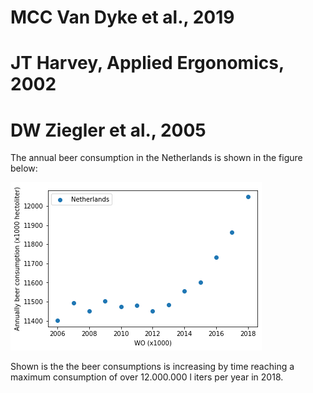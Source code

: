 # MCC Van Dyke et al., 2019
# JT Harvey, Applied Ergonomics, 2002
# DW Ziegler et al., 2005

The annual beer consumption in the Netherlands is shown in the figure below:

![Beer Consumption](myfig.png)

Shown is the the beer consumptions is increasing by time reaching a maximum consumption of over 12.000.000 l
iters per year in 2018. 


